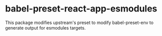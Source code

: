 # babel-preset-react-app-esmodules

This package modifies upstream's preset to modify babel-preset-env to generate output for esmodules targets.


